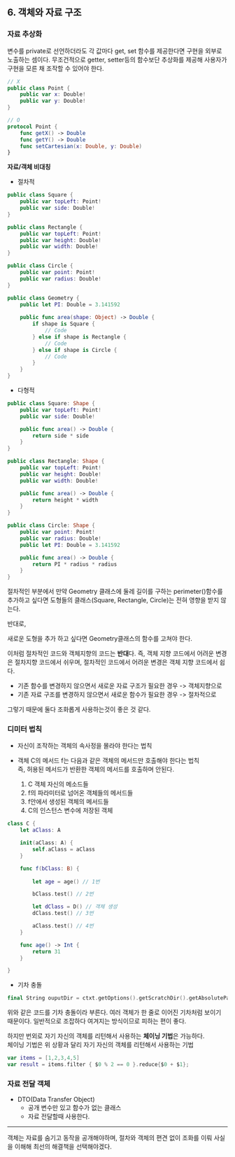 ## 6. 객체와 자료 구조

### 자료 추상화

변수를 private로 선언하더라도 각 값마다 get, set 함수를 제공한다면 구현을 외부로 노출하는 셈이다.
무조건적으로 getter, setter등의 함수보단 추상화를 제공해 사용자가 구현을 모른 채 조작할 수 있어야 한다.

```swift
// X
public class Point {
    public var x: Double!
    public var y: Double!
}

// O
protocol Point {
    func getX() -> Double
    func getY() -> Double
    func setCartesian(x: Double, y: Double)
}
```

**자료/객체 비대칭**

* 절차적
```swift
public class Square {
    public var topLeft: Point!
    public var side: Double!
}

public class Rectangle {
    public var topLeft: Point!
    public var height: Double!
    public var width: Double!
}

public class Circle {
    public var point: Point!
    public var radius: Double!
}

public class Geometry {
    public let PI: Double = 3.141592
    
    public func area(shape: Object) -> Double {
        if shape is Square {
            // Code
        } else if shape is Rectangle {
            // Code
        } else if shape is Circle {
            // Code
        }
    }
}
```

* 다형적
```swift
public class Square: Shape {
    public var topLeft: Point!
    public var side: Double!

    public func area() -> Double {
        return side * side
    }
}

public class Rectangle: Shape {
    public var topLeft: Point!
    public var height: Double!
    public var width: Double!

    public func area() -> Double {
        return height * width
    }
}

public class Circle: Shape {
    public var point: Point!
    public var radius: Double!
    public let PI: Double = 3.141592

    public func area() -> Double {
        return PI * radius * radius
    }
}
```

절차적인 부분에서 만약 Geometry 클래스에 둘레 길이를 구하는 perimeter()함수를 추가하고 싶다면 도형들의 클래스(Square, Rectangle, Circle)는 전혀 영향을 받지 않는다.

반대로,  

새로운 도형을 추가 하고 싶다면 Geometry클래스의 함수를 고쳐야 한다.

이처럼 절차적인 코드와 객체지향의 코드는 **반대**다.
즉, 객체 지향 코드에서 어려운 변경은 절차지향 코드에서 쉬우며, 절차적인 코드에서 어려운 변경은 객체 지향 코드에서 쉽다.

* 기존 함수를 변경하지 않으면서 새로운 자료 구조가 필요한 경우 -> 객체지향으로
* 기존 자료 구조를 변경하지 않으면서 새로운 함수가 필요한 경우 -> 절차적으로

그렇기 때문에 둘다 조화롭게 사용하는것이 좋은 것 같다.

### 디미터 법칙
* 자신이 조작하는 객체의 속사정을 몰라야 한다는 법칙
* 객체 C의 메서드 f는 다음과 같은 객체의 메서드만 호출해야 한다는 법칙  
    즉, 허용된 메서드가 반환한 객체의 메서드를 호출하며 안된다.

  1. C 객체 자신의 메소드들
  2. f의 파라미터로 넘어온 객체들의 메서드들
  3. f안에서 생성된 객체의 메서드들
  4. C의 인스턴스 변수에 저장된 객체

```swift
class C {
    let aClass: A

    init(aClass: A) {
        self.aClass = aClass
    }

    func f(bClass: B) {
        
        let age = age() // 1번

        bClass.test() // 2번

        let dClass = D() // 객체 생성
        dClass.test() // 3번

        aClass.test() // 4번
    }

    func age() -> Int {
        return 31
    }

}
```

* 기차 충돌  
```swift
final String ouputDir = ctxt.getOptions().getScratchDir().getAbsolutePath();
```
위와 같은 코드를 기차 충돌이라 부른다.
여러 객체가 한 줄로 이어진 기차처럼 보이기 때문이다.
일반적으로 조잡하다 여겨지는 방식이므로 피하는 편이 좋다.

하지만 번외로 자기 자신의 객체를 리턴해서 사용하는 **체이닝 기법**은 가능하다.  
체이닝 기법은 위 상황과 달리 자기 자신의 객체를 리턴해서 사용하는 기법
```swift
var items = [1,2,3,4,5]
var result = items.filter { $0 % 2 == 0 }.reduce{$0 + $1};
```


### 자료 전달 객체

* DTO(Data Transfer Object)
  * 공개 변수만 있고 함수가 없는 클래스  
  * 자료 전달할때 사용한다.


---

객체는 자료를 숨기고 동작을 공개해야하며, 절차와 객체의 편견 없이 조화를 이뤄 사실을 이해해 최선의 해결책을 선택해야겠다.